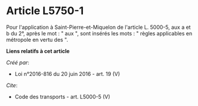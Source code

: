 # Article L5750-1

Pour l'application à Saint-Pierre-et-Miquelon de l'article L. 5000-5, aux a et b du 2°, après le mot : " aux ", sont insérés
les mots : " règles applicables en métropole en vertu des ".

**Liens relatifs à cet article**

_Créé par_:

  - Loi n°2016-816 du 20 juin 2016 - art. 19 (V)

_Cite_:

  - Code des transports - art. L5000-5 (V)
